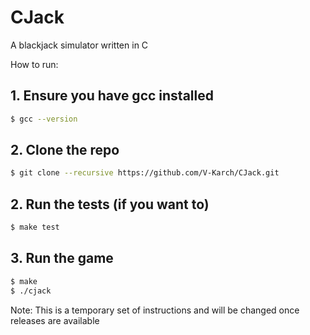 # CJack  
A blackjack simulator written in C  
  
How to run:  
  
## 1. Ensure you have gcc installed  
```bash
$ gcc --version
```  
## 2. Clone the repo  
```bash  
$ git clone --recursive https://github.com/V-Karch/CJack.git  
```  
  
## 2. Run the tests (if you want to)
```bash
$ make test
```  
  
## 3. Run the game
```bash
$ make
$ ./cjack
```  
  
Note: This is a temporary set of instructions and will be changed once releases are available
